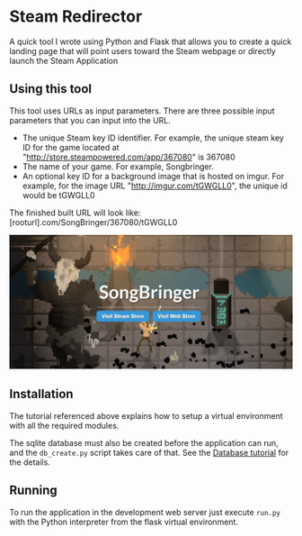 Steam Redirector
=========

A quick tool I wrote using Python and Flask that allows you to create a quick landing page that will point users toward the Steam webpage or directly launch the Steam Application

Using this tool
------------
This tool uses URLs as input parameters.  There are three possible input parameters that you can input into the URL.

* The unique Steam key ID identifier.  For example, the unique steam key ID for the game located at "http://store.steampowered.com/app/367080" is 367080
* The name of your game. For example, Songbringer.
* An optional key ID for a background image that is hosted on imgur.  For example, for the image URL "http://imgur.com/tGWGLL0", the unique id would be tGWGLL0

The finished built URL will look like: [rooturl].com/SongBringer/367080/tGWGLL0

![alt text](readme_picture.PNG "readme")



Installation
------------

The tutorial referenced above explains how to setup a virtual environment with all the required modules.

The sqlite database must also be created before the application can run, and the `db_create.py` script takes care of that. See the [Database tutorial](http://blog.miguelgrinberg.com/post/the-flask-mega-tutorial-part-iv-database) for the details.

Running
-------

To run the application in the development web server just execute `run.py` with the Python interpreter from the flask virtual environment.

